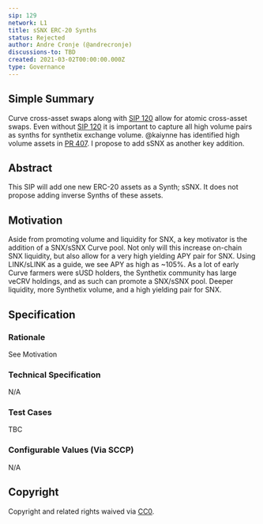 ```yaml
---
sip: 129
network: L1
title: sSNX ERC-20 Synths
status: Rejected
author: Andre Cronje (@andrecronje)
discussions-to: TBD
created: 2021-03-02T00:00:00.000Z
type: Governance
---
```


## Simple Summary
<!--"If you can't explain it simply, you don't understand it well enough." Simply describe the outcome the proposed changes intends to achieve. This should be non-technical and accessible to a casual community member.-->
Curve cross-asset swaps along with [SIP 120](https://github.com/Synthetixio/SIPs/blob/master/sips/sip-120.md) allow for atomic cross-asset swaps. Even without [SIP 120](https://github.com/Synthetixio/SIPs/blob/master/sips/sip-120.md) it is important to capture all high volume pairs as synths for synthetix exchange volume. @kaiynne has identified high volume assets in [PR 407](https://github.com/Synthetixio/SIPs/pull/407). I propose to add sSNX as another key addition.

## Abstract
<!--A short (~200 word) description of the proposed change, the abstract should clearly describe the proposed change. This is what *will* be done if the SIP is implemented, not *why* it should be done or *how* it will be done. If the SIP proposes deploying a new contract, write, "we propose to deploy a new contract that will do x".-->
This SIP will add one new ERC-20 assets as a Synth; sSNX. It does not propose adding inverse Synths of these assets.

## Motivation
<!--This is the problem statement. This is the *why* of the SIP. It should clearly explain *why* the current state of the protocol is inadequate.  It is critical that you explain *why* the change is needed, if the SIP proposes changing how something is calculated, you must address *why* the current calculation is innaccurate or wrong. This is not the place to describe how the SIP will address the issue!-->
Aside from promoting volume and liquidity for SNX, a key motivator is the addition of a SNX/sSNX Curve pool. Not only will this increase on-chain SNX liquidity, but also allow for a very high yielding APY pair for SNX. Using LINK/sLINK as a guide, we see APY as high as ~105%. As a lot of early Curve farmers were sUSD holders, the Synthetix community has large veCRV holdings, and as such can promote a SNX/sSNX pool. Deeper liquidity, more Synthetix volume, and a high yielding pair for SNX.

## Specification
<!--The specification should describe the syntax and semantics of any new feature, there are five sections
1. Rationale
2. Technical Specification
3. Test Cases
4. Configurable Values
-->

### Rationale
<!--This is where you explain the reasoning behind how you propose to solve the problem. Why did you propose to implement the change in this way, what were the considerations and trade-offs. The rationale fleshes out what motivated the design and why particular design decisions were made. It should describe alternate designs that were considered and related work. The rationale may also provide evidence of consensus within the community, and should discuss important objections or concerns raised during discussion.-->
See Motivation

### Technical Specification
<!--The technical specification should outline the public API of the changes proposed. That is, changes to any of the interfaces Synthetix currently exposes or the creations of new ones.-->
N/A

### Test Cases
<!--Test cases for an implementation are mandatory for SIPs but can be included with the implementation..-->
TBC

### Configurable Values (Via SCCP)
<!--Please list all values configurable via SCCP under this implementation.-->
N/A

## Copyright
Copyright and related rights waived via [CC0](https://creativecommons.org/publicdomain/zero/1.0/).
